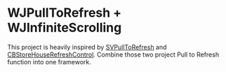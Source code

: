 # WJPullToRefresh + WJInfiniteScrolling

This project is heavily inspired by [SVPullToRefresh](https://github.com/samvermette/SVPullToRefresh) and [CBStoreHouseRefreshControl](https://github.com/coolbeet/CBStoreHouseRefreshControl). Combine those two project Pull to Refresh function into one framework.